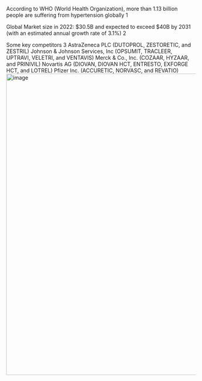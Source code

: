 According to WHO (World Health Organization), more than 1.13 billion people are suffering from hypertension globally 1

Global Market size in 2022: $30.5B and expected to exceed $40B by 2031 (with an estimated annual growth rate of 3.1%) 2 

Some key competitors 3
AstraZeneca PLC (DUTOPROL, ZESTORETIC, and ZESTRIL)
Johnson & Johnson Services, Inc (OPSUMIT, TRACLEER, UPTRAVI, VELETRI, and VENTAVIS)
Merck & Co., Inc. (COZAAR, HYZAAR, and PRINIVIL)
Novartis AG (DIOVAN, DIOVAN HCT, ENTRESTO, EXFORGE HCT, and LOTREL)
Pfizer Inc. (ACCURETIC, NORVASC, and REVATIO)
<img width="800" alt="image" src="https://github.com/user-attachments/assets/ccc7b2e2-15e5-4b0a-a0cb-66e00f42d19a" />

